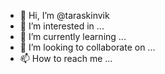 - 👋 Hi, I’m @taraskinvik
- 👀 I’m interested in ...
- 🌱 I’m currently learning ...
- 💞️ I’m looking to collaborate on ...
- 📫 How to reach me ...

<!---
taraskinvik/taraskinvik is a ✨ special ✨ repository because its `README.md` (this file) appears on your GitHub profile.
You can click the Preview link to take a look at your changes.
--->
